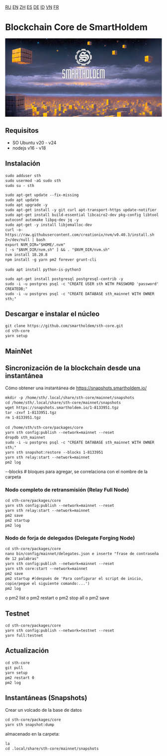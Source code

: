 [RU](./README_RU.md) [EN](./README.md) [ZH](./README_ZH.md) [ES](./README_ES.md) [DE](./README_DE.md) [ID](./README_ID.md) [VN](./README_VN.md) [FR](./README_FR.md)

# Blockchain Core de SmartHoldem

![Blockchain de SmartHoldem](https://raw.githubusercontent.com/smartholdem/sth-core/main/packages/core/banner.png)


## Requisitos

- SO Ubuntu v20 - v24
- nodejs v16 - v18


## Instalación

```shell
sudo adduser sth
sudo usermod -aG sudo sth
sudo su - sth
```
```shell
sudo apt-get update --fix-missing
sudo apt update
sudo apt upgrade -y
sudo apt-get install -y git curl apt-transport-https update-notifier
sudo apt-get install build-essential libcairo2-dev pkg-config libtool autoconf automake libpq-dev jq -y
sudo apt-get -y install libjemalloc-dev
curl -o- https://raw.githubusercontent.com/creationix/nvm/v0.40.3/install.sh 2>/dev/null | bash
export NVM_DIR="$HOME/.nvm"
[ -s "$NVM_DIR/nvm.sh" ] && . "$NVM_DIR/nvm.sh"
nvm install 18.20.8
npm install -g yarn pm2 forever grunt-cli

sudo apt install python-is-python3
```
```shell
sudo apt-get install postgresql postgresql-contrib -y
sudo -i -u postgres psql -c "CREATE USER sth WITH PASSWORD 'password' CREATEDB;"
sudo -i -u postgres psql -c "CREATE DATABASE sth_mainnet WITH OWNER sth;"
```
## Descargar e instalar el núcleo
```shell
git clone https://github.com/smartholdem/sth-core.git
cd sth-core
yarn setup
```

## MainNet

## Sincronización de la blockchain desde una instantánea
Cómo obtener una instantánea de https://snapshots.smartholdem.io/

```shell
mkdir -p /home/sth/.local/share/sth-core/mainnet/snapshots
cd /home/sth/.local/share/sth-core/mainnet/snapshots
wget https://snapshots.smartholdem.io/1-8133951.tgz
tar -zxvf 1-8133951.tgz
rm 1-8133951.tgz

cd /home/sth/sth-core/packages/core
yarn sth config:publish --network=mainnet --reset
dropdb sth_mainnet
sudo -i -u postgres psql -c "CREATE DATABASE sth_mainnet WITH OWNER sth;"
yarn sth snapshot:restore --blocks 1-8133951
yarn sth relay:start --network=mainnet
pm2 log
```
--blocks # bloques para agregar, se correlaciona con el nombre de la carpeta

### Nodo completo de retransmisión (Relay Full Node)
```shell
cd sth-core/packages/core
yarn sth config:publish --network=mainnet --reset
yarn sth relay:start --network=mainnet
pm2 save
pm2 startup
pm2 log
```

### Nodo de forja de delegados (Delegate Forging Node)
```shell
cd sth-core/packages/core
nano bin/config/mainnet/delegates.json e inserte "frase de contraseña de 12 palabras"
yarn sth config:publish --network=mainnet --reset
yarn sth core:start --network=mainnet
pm2 save
pm2 startup #(después de 'Para configurar el script de inicio, copie/pegue el siguiente comando:...')
pm2 log
```
o pm2 list
o pm2 restart
o pm2 stop all
o pm2 save

## Testnet

```shell
cd sth-core/packages/core
yarn sth config:publish --network=testnet --reset
yarn full:testnet
```

## Actualización
```shell
cd sth-core
git pull
yarn setup
pm2 restart 0
pm2 log
```
## Instantáneas (Snapshots)

Crear un volcado de la base de datos
```shell
cd sth-core/packages/core
yarn sth snapshot:dump
```
almacenado en la carpeta:
```shell
la
cd .local/share/sth-core/mainnet/snapshots
```